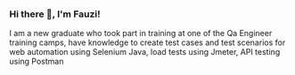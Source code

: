 ### Hi there 👋, I'm Fauzi!
I am a new graduate who took part in training at one of the Qa Engineer training camps, have knowledge to create test cases and test scenarios for web automation using Selenium Java, load tests using Jmeter, API testing using Postman

<!--
**Mfauzi1999/Mfauzi1999** is a ✨ _special_ ✨ repository because its `README.md` (this file) appears on your GitHub profile.

Here are some ideas to get you started:

- 🔭 I’m currently working on ...
- 🌱 I’m currently learning ...
- 👯 I’m looking to collaborate on ...
- 🤔 I’m looking for help with ...
- 💬 Ask me about ...
- 📫 How to reach me: ...
- 😄 Pronouns: ...
- ⚡ Fun fact: ...
-->
